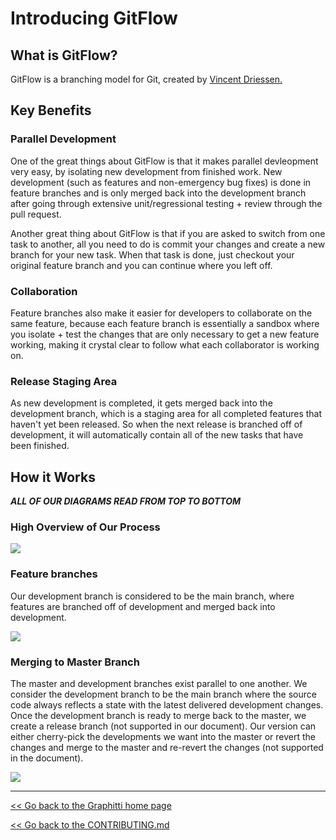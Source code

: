 # Introducing GitFlow

## What is GitFlow?

GitFlow is a branching model for Git, created by [Vincent Driessen.](https://nvie.com/posts/a-successful-git-branching-model/) 

## Key Benefits

### Parallel Development
One of the great things about GitFlow is that it makes parallel devleopment very easy, by isolating new development from finished work. New development (such as features and non-emergency bug fixes) is done in feature branches and is only merged back into the development branch after going through extensive unit/regressional testing + review through the pull request.

Another great thing about GitFlow is that if you are asked to switch from one task to another, all you need to do is commit your changes and create a new branch for your new task. When that task is done, just checkout your original feature branch and you can continue where you left off.

### Collaboration
Feature branches also make it easier for developers to collaborate on the same feature, because each feature branch is essentially a sandbox where you isolate + test the changes that are only necessary to get a new feature working, making it crystal clear to follow what each collaborator is working on. 

### Release Staging Area
As new development is completed, it gets merged back into the development branch, which is a staging area for all completed features that haven't yet been released. So when the next release is branched off of development, it will automatically contain all of the new tasks that have been finished.

## How it Works
***ALL OF OUR DIAGRAMS READ FROM TOP TO BOTTOM***

### High Overview of Our Process

[![](https://mermaid.ink/img/pako:eNqVksFuozAQhl_FmiryBUVAIAbfkm3ZS9tLqx4qLgN4CWqwI2Pa7SLevca022RbVV242J_n_2fsmQFKVQngsFgMjWwMJwOhe1Vfikexp5zQShR9TT1CzU60YiIFduIvuEPdYLEXnT0ZcknsR-vG-FPgWXiRbrIL6r3zwPEs22a-f8xDxzfR9B_z1THP5ehN8KfGw27KR7UyaMQP1baNucTCVWx0L2x13U49bTXKcudqO6In4b9w300HLTZyDr_G-ZpX2Bmh6TiScbHI5Vtecrvlrr7S2bhl4YTkfHozdWiFnLFNXT6o3pDZ6pR9CH63-y_da-5MoOm12Hzw-sT2i9SnbttvW7RC1-If2Se3mMNOxOCBpfb5KzuEboJycJOVA7fLCvVDDrbzNg57o26eZQncdRP6Q2W7f95grbGF11aCqBqj9NU81W64PTigvFeqfRPaLfABfgNfx0uWrMM4YmmSBHGYevAMfBUtA7ZmSRCkFsVJOHrwx-n9ZRqlPmNRyFYJC1csHl8A7fELNA?type=png)](https://mermaid.live/edit#pako:eNqVksFuozAQhl_FmiryBUVAIAbfkm3ZS9tLqx4qLgN4CWqwI2Pa7SLevca022RbVV242J_n_2fsmQFKVQngsFgMjWwMJwOhe1Vfikexp5zQShR9TT1CzU60YiIFduIvuEPdYLEXnT0ZcknsR-vG-FPgWXiRbrIL6r3zwPEs22a-f8xDxzfR9B_z1THP5ehN8KfGw27KR7UyaMQP1baNucTCVWx0L2x13U49bTXKcudqO6In4b9w300HLTZyDr_G-ZpX2Bmh6TiScbHI5Vtecrvlrr7S2bhl4YTkfHozdWiFnLFNXT6o3pDZ6pR9CH63-y_da-5MoOm12Hzw-sT2i9SnbttvW7RC1-If2Se3mMNOxOCBpfb5KzuEboJycJOVA7fLCvVDDrbzNg57o26eZQncdRP6Q2W7f95grbGF11aCqBqj9NU81W64PTigvFeqfRPaLfABfgNfx0uWrMM4YmmSBHGYevAMfBUtA7ZmSRCkFsVJOHrwx-n9ZRqlPmNRyFYJC1csHl8A7fELNA)

### Feature branches
Our development branch is considered to be the main branch, where features are branched off of development and merged back into development.

[![](https://mermaid.ink/img/pako:eNqtlE1vm0AQhv_KaCuLC7EMxsHmZpr6Q3KTKk57aOlhDWPYBli6LE5ci__eXWwaW7VVH8qKAw_z8c6MZnck5BESj3Q6O5Yz6cEOjJTHC9xganhgRLiqYsMEQyaYoSYrWuIf8IUKRlcplurPLshBPUbMZE8bvptM_EmvZ5hv3Gr42NHnmNvHPMhrU8OpoEWi4xqCSyrxPc8yJhd01SiTokKlokz4iy9oHiaNhiN6Yn7gGWX53vqe7qu504XyIsNcGnUNdafTqGrTw5Pv7WUChE1AYJEHAdHNYjRt4f10ZFkBaU1XTQ6YIJWVwPHZCN_my-XnDzeOZX8HrQYe1jAvywoDApLGXkCKKk1vBP6ssJRvsU-ChAnNY4SEikgPUh3Y0FQ5XLBfs1eQ24KXhyQKTZmcVSsYh5Lx_JJfhkKlEUijrfbcFujBbD6dLdT7dJD7iBuGL0cBEgyfeSXhqMfX9LIQ_AeGEuxL_fSvybBX3E6gLbahEazbwVwntv33V_4z87Sc_qV5fnr8d3fhv7T3pHj_fPG-DkVMTdVaROoOaBY4IM1iB0R7RFQ8a7Na2dFK8uU2D8l-mUhVRGop7xiNBc2It6ZpqShGTHLxcX-pNHeLSQqaf-U8ax3VJ_F25JV4t4OuO7y1B447Gg6tgT0yyZZ4fadrubfu0LJGCg2Gdm2SX41_rztyRj3XdWy3P3TtvjuofwOb-nzg?type=png)](https://mermaid.live/edit#pako:eNqtlE1vm0AQhv_KaCuLC7EMxsHmZpr6Q3KTKk57aOlhDWPYBli6LE5ci__eXWwaW7VVH8qKAw_z8c6MZnck5BESj3Q6O5Yz6cEOjJTHC9xganhgRLiqYsMEQyaYoSYrWuIf8IUKRlcplurPLshBPUbMZE8bvptM_EmvZ5hv3Gr42NHnmNvHPMhrU8OpoEWi4xqCSyrxPc8yJhd01SiTokKlokz4iy9oHiaNhiN6Yn7gGWX53vqe7qu504XyIsNcGnUNdafTqGrTw5Pv7WUChE1AYJEHAdHNYjRt4f10ZFkBaU1XTQ6YIJWVwPHZCN_my-XnDzeOZX8HrQYe1jAvywoDApLGXkCKKk1vBP6ssJRvsU-ChAnNY4SEikgPUh3Y0FQ5XLBfs1eQ24KXhyQKTZmcVSsYh5Lx_JJfhkKlEUijrfbcFujBbD6dLdT7dJD7iBuGL0cBEgyfeSXhqMfX9LIQ_AeGEuxL_fSvybBX3E6gLbahEazbwVwntv33V_4z87Sc_qV5fnr8d3fhv7T3pHj_fPG-DkVMTdVaROoOaBY4IM1iB0R7RFQ8a7Na2dFK8uU2D8l-mUhVRGop7xiNBc2It6ZpqShGTHLxcX-pNHeLSQqaf-U8ax3VJ_F25JV4t4OuO7y1B447Gg6tgT0yyZZ4fadrubfu0LJGCg2Gdm2SX41_rztyRj3XdWy3P3TtvjuofwOb-nzg)

### Merging to Master Branch
The master and development branches exist parallel to one another. We consider the development branch to be the main branch where the source code always reflects a state with the latest delivered development changes. Once the development branch is ready to merge back to the master, we create a release branch (not supported in our document). Our version can either cherry-pick the developments we want into the master or revert the changes and merge to the master and re-revert the changes (not supported in the document). 

[![](https://mermaid.ink/img/pako:eNqNVNFumzAU_RXLU8QLjQIhAfyWrEkaKe2kpevDxh4cuCFWACNj2tGIf58xZSNr1xTEg8-99_ici69POOQRYIIHgxPLmCTohIyExxt4hMQgyIhgV8aGiQx5gBQaZEcL-AM8UMHoLoFCRU5BhtRjxEyOmsRP9sKfLReG-Re3NL5czpejUR-3NT5zmrePj_-DO308yGoVauCVoPmhUWIILqmEzzxNmdzQnfYiRQlKd3HgT3NBs_CgVffQs_Q9TQowjZSyrM2-o63_W1pIEEZdo3owCLJuW3Q_J1pgqFkQiwgK8AOIgvEMWUMrwDq802Toumkwz1PIZFt1gPDIS_k60KdrfhGjSQferXzrH94lUFkKmL2u_bHebr8trhzL_okaL-jLHq2LooQXgrPkFEQMSACNqgAjWeVA0M16dbNR3z2SNCYB_gqPDJ666g_p14RIcsWcgDpHb2qfv0_YSut89vVGaN-5vySqC5xv2Up9yy3q7KJL1Gfy5h-U0Z6pnoguLER1lbPw-H7_LjQfm01_1EmO1KDrKQ2wnt4AN6QRFceGqFZ5tJR8W2UhJnoucJlHao6uGY0FTfHLUGCImOTitr059AVi4pxm3zlPu0K1xOSEf2EynQxdb2pPHNf3PGti-yauMBk7Q8udup5l-QqaeHZt4mddPxr6jj9yXcd2x55rj91J_Rvb4n0O?type=png)](https://mermaid.live/edit#pako:eNqNVNFumzAU_RXLU8QLjQIhAfyWrEkaKe2kpevDxh4cuCFWACNj2tGIf58xZSNr1xTEg8-99_ici69POOQRYIIHgxPLmCTohIyExxt4hMQgyIhgV8aGiQx5gBQaZEcL-AM8UMHoLoFCRU5BhtRjxEyOmsRP9sKfLReG-Re3NL5czpejUR-3NT5zmrePj_-DO308yGoVauCVoPmhUWIILqmEzzxNmdzQnfYiRQlKd3HgT3NBs_CgVffQs_Q9TQowjZSyrM2-o63_W1pIEEZdo3owCLJuW3Q_J1pgqFkQiwgK8AOIgvEMWUMrwDq802Toumkwz1PIZFt1gPDIS_k60KdrfhGjSQferXzrH94lUFkKmL2u_bHebr8trhzL_okaL-jLHq2LooQXgrPkFEQMSACNqgAjWeVA0M16dbNR3z2SNCYB_gqPDJ666g_p14RIcsWcgDpHb2qfv0_YSut89vVGaN-5vySqC5xv2Up9yy3q7KJL1Gfy5h-U0Z6pnoguLER1lbPw-H7_LjQfm01_1EmO1KDrKQ2wnt4AN6QRFceGqFZ5tJR8W2UhJnoucJlHao6uGY0FTfHLUGCImOTitr059AVi4pxm3zlPu0K1xOSEf2EynQxdb2pPHNf3PGti-yauMBk7Q8udup5l-QqaeHZt4mddPxr6jj9yXcd2x55rj91J_Rvb4n0O)

---------
[<< Go back to the Graphitti home page](../index.md)

[<< Go back to the CONTRIBUTING.md](../../CONTRIBUTING.md)
